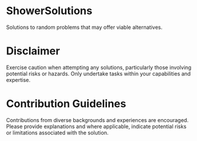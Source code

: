 # ShowerSolutions
Solutions to random problems that may offer viable alternatives.
# Disclaimer
Exercise caution when attempting any solutions, particularly those involving potential risks or hazards. Only undertake tasks within your capabilities and expertise.
# Contribution Guidelines
Contributions from diverse backgrounds and experiences are encouraged. Please provide explanations and where applicable, indicate potential risks or limitations associated with the solution.
